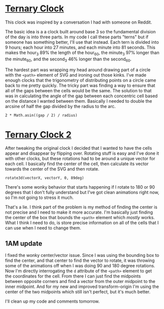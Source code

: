 # [Ternary Clock](https://dkallen78.github.io/clocks/ternary-clock/v0.1/ternary-clock-v0.1.html)

This clock was inspired by a conversation I had with someone on Reddit.

The basic idea is a a clock built around base 3 so the fundamental division of the day is into three parts. In my code I call these parts "terns" but if someone has something better, I'll use that instead. Each tern is divided into 9 hours; each hour into 27 minutes, and each minute into 81 seconds. This makes the hour<sub>3</sub> 89% the length of the hour<sub>60</sub>, the minute<sub>3</sub> 97% longer than the minute<sub>60</sub>, and the  second<sub>3</sub> 46% longer than the  second<sub>60</sub>.

The hardest part was wrapping my head around drawing part of a circle with the `<path>` element of SVG and ironing out those kinks. I've made enough clocks that the trigonometry of distributing points on a circle came back to me pretty quickly. The tricky part was finding a way to ensure that all of the gaps between the cells would be the same. The solution to that was in calculating the angle of the gap between each concentric cell based on the  distance I wanted between them. Basically I needed to double the arcsine of half the gap divided by the radius to the arc. 

`2 * Math.asin((gap / 2) / radius)`

# [Ternary Clock 2](https://dkallen78.github.io/clocks/ternary-clock/ternary-clock-flip.html)

After tweaking the original clock I decided that I wanted to have the cells appear and disappear by flipping over. Rotating stuff is easy and I've done it with other clocks, but these rotations had to be around a unique vector for each cell. I basically find the center of the cell, then calculate its vector towards the center of the SVG and then rotate.

`rotate3d(vectorX, vectorY, 0, 89deg)`

There's some wonky behavior that starts happening if I rotate to 180 or 90 degrees that I don't fully understand but I've got clean animations right now, so I'm not going to stress it much.

That's a lie. I think part of the problem is my method of finding the center is not precise and I need to make it more accurate. I'm basically just finding the center of the box that bounds the `<path>` element which *mostly* works. What I think I need to do, is store precise information on all of the cells that I can use when I need to change them.

## 1AM update

I fixed the wonky center/vector issue. Since I was using the bounding box to find the center, and that center to find the vector to rotate, it was throwing some of the animations off when I was doing 90 and 180 degree rotations. Now I'm directly interrogating the `d` attribute of the `<path>` element to get the coordinates for the cell. From there I can just find the midpoints between opposite corners and find a vector from the outer midpoint to the inner midpoint. And for my new and improved transform-origin I'm using the center of the two midpoints which still isn't perfect, but it's much better.

I'll clean up my code and comments tomorrow.